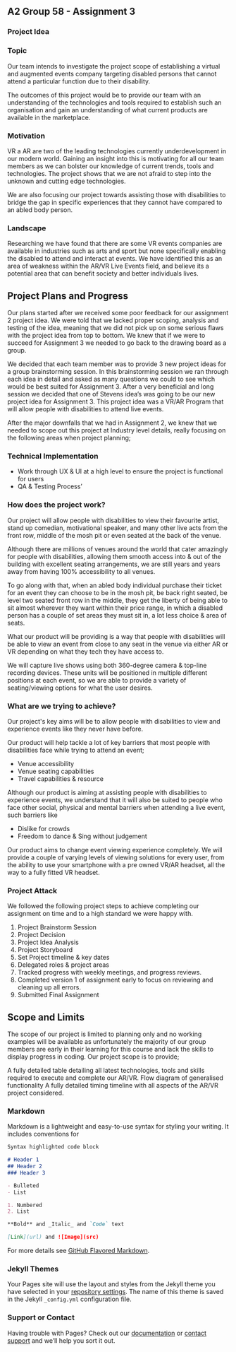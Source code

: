 ## A2 Group 58 - Assignment 3

### Project Idea


### Topic
Our team intends to investigate the project scope of establishing a virtual and augmented events company targeting disabled persons that cannot attend a particular function due to their disability.

The outcomes of this project would be to provide our team with an understanding of the technologies and tools required to establish such an organisation and gain an understanding of what current products are available in the marketplace.

### Motivation 
VR a AR are two of the leading technologies currently underdevelopment in our modern world. Gaining an insight into this is motivating for all our team members as we can bolster our knowledge of current trends, tools and technologies. The project shows that we are not afraid to step into the unknown and cutting edge technologies.

We are also focusing our project towards assisting those with disabilities to bridge the gap in specific experiences that they cannot have compared to an abled body person.

### Landscape
Researching we have found that there are some VR events companies are available in industries such as arts and sport but none specifically enabling the disabled to attend and interact at events. We have identified this as an area of weakness within the AR/VR Live Events field, and believe its a potential area that can benefit society and better individuals lives.



## Project Plans and Progress

Our plans started after we received some poor feedback for our assignment 2 project idea. We were told that we lacked proper scoping, analysis and testing of the idea, meaning that we did not pick up on some serious flaws with the project idea from top to bottom. We knew that if we were to succeed for Assignment 3 we needed to go back to the drawing board as a group. 

We decided that each team member was to provide 3 new project ideas for a group brainstorming session. In this brainstorming session we ran through each idea in detail and asked as many questions we could to see which would be best suited for Assignment 3. After a very beneficial and long session we decided that one of Stevens idea’s was going to be our new project idea for Assignment 3. This project idea was a VR/AR Program that will allow people with disabilities to attend live events.

After the major downfalls that we had in Assignment 2, we knew that we needed to scope out this project at Industry level details, really focusing on the following areas when project planning; 

### Technical Implementation 
- Work through UX & UI at a high level to ensure the project is functional for users
- QA & Testing Process’

### How does the project work?

Our project will allow people with disabilities to view their favourite artist, stand up comedian, motivational speaker, and many other live acts from the front row, middle of the mosh pit or even seated at the back of the venue. 

Although there are millions of venues around the world that cater amazingly for people with disabilities, allowing them smooth access into & out of the building with excellent seating arrangements, we are still years and years away from having 100% accessibility to all venues. 

To go along with that, when an abled body individual purchase their ticket for an event they can choose to be in the mosh pit, be back right seated, be level two seated front row in the middle, they get the liberty of being able to sit almost wherever they want within their price range, in which a disabled person has a couple of set areas they must sit in, a lot less choice & area of seats.

What our product will be providing is a way that people with disabilities will be able to view an event from close to any seat in the venue via either AR or VR depending on what they tech they have access to. 

We will capture live shows using both 360-degree camera & top-line recording devices. These units will be positioned in multiple different positions at each event, so we are able to provide a variety of seating/viewing options for what the user desires. 


### What are we trying to achieve?

Our project's key aims will be to allow people with disabilities to view and experience events like they never have before. 

Our product will help tackle a lot of key barriers that most people with disabilities face while trying to attend an event; 

- Venue accessibility 
- Venue seating capabilities
- Travel capabilities & resource

Although our product is aiming at assisting people with disabilities to experience events, we understand that it will also be suited to people who face other social, physical and mental barriers when attending a live event, such barriers like

- Dislike for crowds 
- Freedom to dance & Sing without judgement 

Our product aims to change event viewing experience completely. We will provide a couple of varying levels of viewing solutions for every user, from the ability to use your smartphone with a pre owned VR/AR headset, all the way to a fully fitted VR headset. 

### Project Attack

We followed the following project steps to achieve completing our assignment on time and to a high standard we were happy with. 

1. Project Brainstorm Session
2. Project Decision
3. Project Idea Analysis 
4. Project Storyboard
5. Set Project timeline & key dates
6. Delegated roles & project areas 
7. Tracked progress with weekly meetings, and progress reviews. 
8. Completed version 1 of assignment early to focus on reviewing and cleaning up all errors. 
9. Submitted Final Assignment









## Scope and Limits
The scope of our project is limited to planning only and no working examples will be available as unfortunately the majority of our group members are early in their learning for this course and lack the skills to display progress in coding. Our project scope is to provide;

A fully detailed table detailing all latest technologies, tools and skills required to execute and complete our AR/VR.
Flow diagram of generalised functionality
A fully detailed timing timeline with all aspects of the AR/VR project considered.




### Markdown

Markdown is a lightweight and easy-to-use syntax for styling your writing. It includes conventions for

```markdown
Syntax highlighted code block

# Header 1
## Header 2
### Header 3

- Bulleted
- List

1. Numbered
2. List

**Bold** and _Italic_ and `Code` text

[Link](url) and ![Image](src)
```

For more details see [GitHub Flavored Markdown](https://guides.github.com/features/mastering-markdown/).

### Jekyll Themes

Your Pages site will use the layout and styles from the Jekyll theme you have selected in your [repository settings](https://github.com/joshrogers1512/IIT-G58-A3/settings). The name of this theme is saved in the Jekyll `_config.yml` configuration file.

### Support or Contact

Having trouble with Pages? Check out our [documentation](https://help.github.com/categories/github-pages-basics/) or [contact support](https://github.com/contact) and we’ll help you sort it out.
